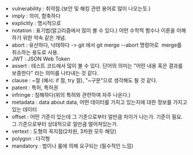 + vulnerability : 취약점.(보안 및 해킹 관련 용어로 많이 나오는듯.)
+ imply : 의미, 함축하다
+ explicitly : 명시적으로
+ notation : 표기법(알고리즘에서 많이 볼 수 있다.) 어떤 수학적 함수나 이론을 이해하기 위한 약속 같은 개념.
+ abort : 유산하다, 낙태하다 -> git 에서 git merge --abort 명령어로  merge를 취소하는 용도로 사용.
+ JWT : JSON Web Token
+ assert : 테스트 코드에서 많이 볼 수 있다. 단어의 의미는 "어떤 내용 혹은 결과를 보증한다" 라는 의미를 나타내는 것 같다.
+ clause : ~절 (예시: if 절, try 절), "~구문"으로 생각해도 될 것 같다.
+ patent : 특허, 특허권
+ infringe : 침해하다(위의 특허와 관련하여 자주 나온다.)
+ metadata : data about data, 어떤 데이터를 가지고 있는지에 대한 정보를 가지고 있는 데이터
+ offset : 어떤 기준이 있는데 그 기준으로부터 얼만큼 차이가 나는가. 기준이 필요. 그 기준으로부터 상대적으로 얼만큼 떨어져있는가.
+ vertext : 도형의 꼭지점(2차원, 3차원 모두 해당)
+ polygon : 다각형
+ mandatory : 법이나 룰에 의해 요구되는 (필수적인 느낌)
